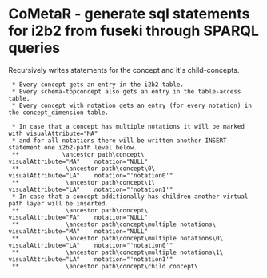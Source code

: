 # CoMetaR - generate sql statements for i2b2 from fuseki through SPARQL queries

Recursively writes statements for the concept and it's child-concepts.
 
     * Every concept gets an entry in the i2b2 table.
     * Every schema-topconcept also gets an entry in the table-access table.
     * Every concept with notation gets an entry (for every notation) in the concept_dimension table.

     * In case that a concept has multiple notations it will be marked with visualAttribute="MA" 
     * and for all notations there will be written another INSERT statement one i2b2-path level below.
     ** 		   \ancestor path\concept\							visualAttribute="MA"	notation="NULL"
     **				\ancestor path\concept\0\						visualAttribute="LA"	notation="'notation0'"
     ** 			\ancestor path\concept\1\						visualAttribute="LA"	notation="'notation1'"
     * In case that a concept additionally has children another virtual path layer will be inserted.
     ** 			\ancestor path\concept\							visualAttribute="FA" 	notation="NULL"
     ** 			\ancestor path\concept\multiple notations\		visualAttribute="MA" 	notation="NULL"
     ** 			\ancestor path\concept\multiple notations\0\	visualAttribute="LA" 	notation="'notation0'"
     ** 			\ancestor path\concept\multiple notations\1\	visualAttribute="LA" 	notation="'notation1'"
     ** 			\ancestor path\concept\child concept\	